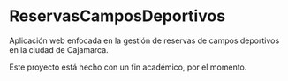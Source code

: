 # ReservasCamposDeportivos

Aplicación web enfocada en la gestión de reservas de campos deportivos en la ciudad de Cajamarca.

Este proyecto está hecho con un fin académico, por el momento.
